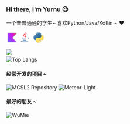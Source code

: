 ### Hi there, I'm Yurnu :wink:
一个普普通通的学生~ 喜欢Python/Java/Kotlin ~ :heart:   

![](https://github.com/StarryCamile/StarryCamile/blob/main/images/kotlin.png)
![](https://github.com/StarryCamile/StarryCamile/blob/main/images/java.png)
![](https://github.com/StarryCamile/StarryCamile/blob/main/images/python.png)  

![](https://github-readme-stats.vercel.app/api?username=StarryCamile&show_icons=true&theme=transparent&include_all_commits=true&count_private=true)      
![Top Langs](https://github-readme-stats.vercel.app/api/top-langs/?username=StarryCamile&layout=compact&theme=tokyonight)    
#### 经常开发的项目 ~
![MCSL2 Repository](https://github-readme-stats.vercel.app/api/pin/?username=MCSLTeam&repo=MCSL2)
![Meteor-Light](https://github-readme-stats.vercel.app/api/pin/?username=StarryCamile&repo=Meteor-Light)
#### 最好的朋友 ~
![WuMie](https://github-readme-stats.vercel.app/api?username=ImWuMie)


